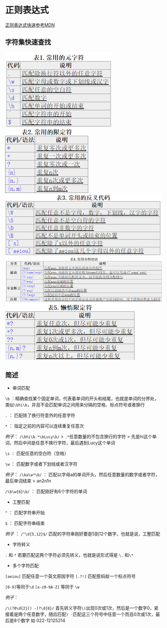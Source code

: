 # 正则表达式

[正则表达式快速参考MDN](https://msdn.microsoft.com/zh-cn/library/az24scfc.aspx)

## 字符集快速查找

![常用元字符](/javascript/img/常用元字符.png)
![常用限定符](/javascript/img/常用限定符.png)
![常用反义代码](/javascript/img/反义代码.png)
![分组语法](/javascript/img/分组语法.png)
![懒惰限定符](/javascript/img/懒惰限定符.png)

## 简述

- 单词匹配

`\b` ：精确查找某个固定单词，代表着单词的开头和结尾，也就是单词的分界处，类似`\bhi\b`，并且不会匹配单词之间用来分隔的空格、标点符号或者换行

`.`  ： 匹配除了换行符意外的任意字符

`*`  ： 指定之前的内容可以连续重复任意次

*例子*： `/\bhi\b.*\bLucy\b/`  >  `.*`任意数量的不包含换行的字符 > 先是hi这个单词，然后中间是任意不换行字符，最后遇到Lucy这个单词

`\s` ： 匹配任意的空白符（空格）

`\w` ： 匹配数字或者下划线或者汉字符

*例子*： 
`/\ba\w*\b/` ： 匹配以字母a的单词开头，然后任意数量的数字或者字符，最后单词结束 > an2n1n

`/\b\w{6}\b/` ： 匹配刚好有6个字符的单词

- 工整匹配

`^` ： 匹配字符串开始

`$` ： 匹配字符串结束

*例子* ： `/^\d{5,12}$/` 匹配的字符串刚好要是5到12个数字，也就是说，工整匹配

- 字符转义

`.` 和 `*`  若要匹配这两个字符必须先转义，也就是说形式得是  `\.` 和`\*`

- 多个字符匹配

`[aeiou]` 匹配任意一个英文原因字符   `[.?!]` 匹配惹蚂蚁一个标点符号

`[0-9]`等同于`\d`    `[a-z0-9A-Z]` 等同于 `\w`

 *例子*：
 
  `/\(?0\d{2}[) -]?\d{8}/` 首先转义字符`\(`出现0次或1次，然后是一个数字0，紧接着是两个任意数字，随后匹配`) -`匹配这三个符号中任意一个而且0次或1次，最后是8个数字  如 022-12125214